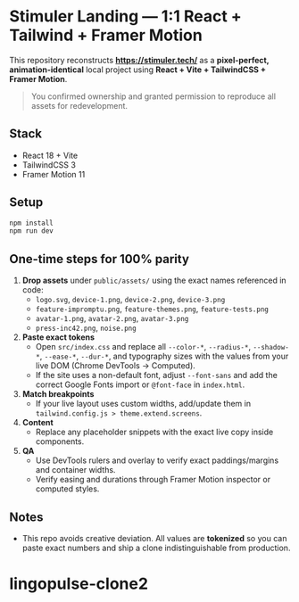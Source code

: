 # Stimuler Landing — 1:1 React + Tailwind + Framer Motion

This repository reconstructs **https://stimuler.tech/** as a **pixel-perfect, animation-identical** local project using **React + Vite + TailwindCSS + Framer Motion**.

> You confirmed ownership and granted permission to reproduce all assets for redevelopment.

## Stack
- React 18 + Vite
- TailwindCSS 3
- Framer Motion 11

## Setup
```bash
npm install
npm run dev
```

## One-time steps for 100% parity

1. **Drop assets** under `public/assets/` using the exact names referenced in code:
   - `logo.svg`, `device-1.png`, `device-2.png`, `device-3.png`
   - `feature-impromptu.png`, `feature-themes.png`, `feature-tests.png`
   - `avatar-1.png`, `avatar-2.png`, `avatar-3.png`
   - `press-inc42.png`, `noise.png`
2. **Paste exact tokens**
   - Open `src/index.css` and replace all `--color-*`, `--radius-*`, `--shadow-*`, `--ease-*`, `--dur-*`, and typography sizes with the values from your live DOM (Chrome DevTools → Computed).
   - If the site uses a non-default font, adjust `--font-sans` and add the correct Google Fonts import or `@font-face` in `index.html`.
3. **Match breakpoints**
   - If your live layout uses custom widths, add/update them in `tailwind.config.js > theme.extend.screens`.
4. **Content**
   - Replace any placeholder snippets with the exact live copy inside components.
5. **QA**
   - Use DevTools rulers and overlay to verify exact paddings/margins and container widths.
   - Verify easing and durations through Framer Motion inspector or computed styles.

## Notes
- This repo avoids creative deviation. All values are **tokenized** so you can paste exact numbers and ship a clone indistinguishable from production.
# lingopulse-clone2
